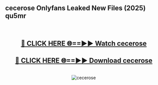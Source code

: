 <h2>cecerose Onlyfans Leaked New Files (2025) qu5mr</h2>
<br>
<div align="center">
<h2><a href="https://mediafiles.top/cecerose&ref=git" rel="nofollow">🔴 CLICK HERE 🌐==►► Watch cecerose</a></h2>
<h2><a href="https://mediafiles.top/cecerose&ref=git" rel="nofollow">🔴 CLICK HERE 🌐==►► Download cecerose</a></h2>
<br>
<a href="https://mediafiles.top/cecerose&ref=git" rel="nofollow" data-target="animated-image.originalLink"><img src="https://i.ibb.co.com/xMMVF88/686577567.gif" alt="cecerose" style="max-width: 100%; display: inline-block;" data-target="animated-image.originalImage"></a>
</div>
<br>
<br>